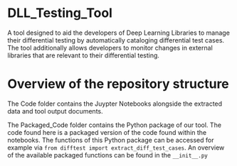 # DLL_Testing_Tool
A tool designed to aid the developers of Deep Learning Libraries to manage their differential testing by automatically cataloging differential test cases.
The tool additionally allows developers to monitor changes in external libraries that are relevant to their differential testing.

# Overview of the repository structure
The Code folder contains the Juypter Notebooks alongside the extracted data and tool output documents.  

The Packaged_Code folder contains the Python package of our tool. The code found here is a packaged version of the code found within the notebooks.
The functions of this Python package can be accessed for example via  `from difftest import extract_diff_test_cases`. 
An overview of the available packaged functions can be found in the `__init__.py`
